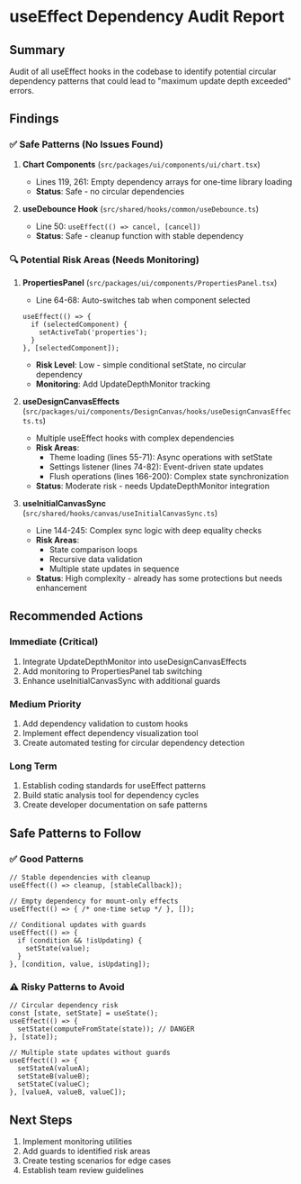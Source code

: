 # useEffect Dependency Audit Report

## Summary
Audit of all useEffect hooks in the codebase to identify potential circular dependency patterns that could lead to "maximum update depth exceeded" errors.

## Findings

### ✅ Safe Patterns (No Issues Found)

1. **Chart Components** (`src/packages/ui/components/ui/chart.tsx`)
   - Lines 119, 261: Empty dependency arrays for one-time library loading
   - **Status**: Safe - no circular dependencies

2. **useDebounce Hook** (`src/shared/hooks/common/useDebounce.ts`)
   - Line 50: `useEffect(() => cancel, [cancel])`
   - **Status**: Safe - cleanup function with stable dependency

### 🔍 Potential Risk Areas (Needs Monitoring)

1. **PropertiesPanel** (`src/packages/ui/components/PropertiesPanel.tsx`)
   - Line 64-68: Auto-switches tab when component selected
   ```tsx
   useEffect(() => {
     if (selectedComponent) {
       setActiveTab('properties');
     }
   }, [selectedComponent]);
   ```
   - **Risk Level**: Low - simple conditional setState, no circular dependency
   - **Monitoring**: Add UpdateDepthMonitor tracking

2. **useDesignCanvasEffects** (`src/packages/ui/components/DesignCanvas/hooks/useDesignCanvasEffects.ts`)
   - Multiple useEffect hooks with complex dependencies
   - **Risk Areas**:
     - Theme loading (lines 55-71): Async operations with setState
     - Settings listener (lines 74-82): Event-driven state updates
     - Flush operations (lines 166-200): Complex state synchronization
   - **Status**: Moderate risk - needs UpdateDepthMonitor integration

3. **useInitialCanvasSync** (`src/shared/hooks/canvas/useInitialCanvasSync.ts`)
   - Line 144-245: Complex sync logic with deep equality checks
   - **Risk Areas**:
     - State comparison loops
     - Recursive data validation
     - Multiple state updates in sequence
   - **Status**: High complexity - already has some protections but needs enhancement

## Recommended Actions

### Immediate (Critical)
1. Integrate UpdateDepthMonitor into useDesignCanvasEffects
2. Add monitoring to PropertiesPanel tab switching
3. Enhance useInitialCanvasSync with additional guards

### Medium Priority
1. Add dependency validation to custom hooks
2. Implement effect dependency visualization tool
3. Create automated testing for circular dependency detection

### Long Term
1. Establish coding standards for useEffect patterns
2. Build static analysis tool for dependency cycles
3. Create developer documentation on safe patterns

## Safe Patterns to Follow

### ✅ Good Patterns
```tsx
// Stable dependencies with cleanup
useEffect(() => cleanup, [stableCallback]);

// Empty dependency for mount-only effects
useEffect(() => { /* one-time setup */ }, []);

// Conditional updates with guards
useEffect(() => {
  if (condition && !isUpdating) {
    setState(value);
  }
}, [condition, value, isUpdating]);
```

### ⚠️ Risky Patterns to Avoid
```tsx
// Circular dependency risk
const [state, setState] = useState();
useEffect(() => {
  setState(computeFromState(state)); // DANGER
}, [state]);

// Multiple state updates without guards
useEffect(() => {
  setStateA(valueA);
  setStateB(valueB);
  setStateC(valueC);
}, [valueA, valueB, valueC]);
```

## Next Steps
1. Implement monitoring utilities
2. Add guards to identified risk areas
3. Create testing scenarios for edge cases
4. Establish team review guidelines